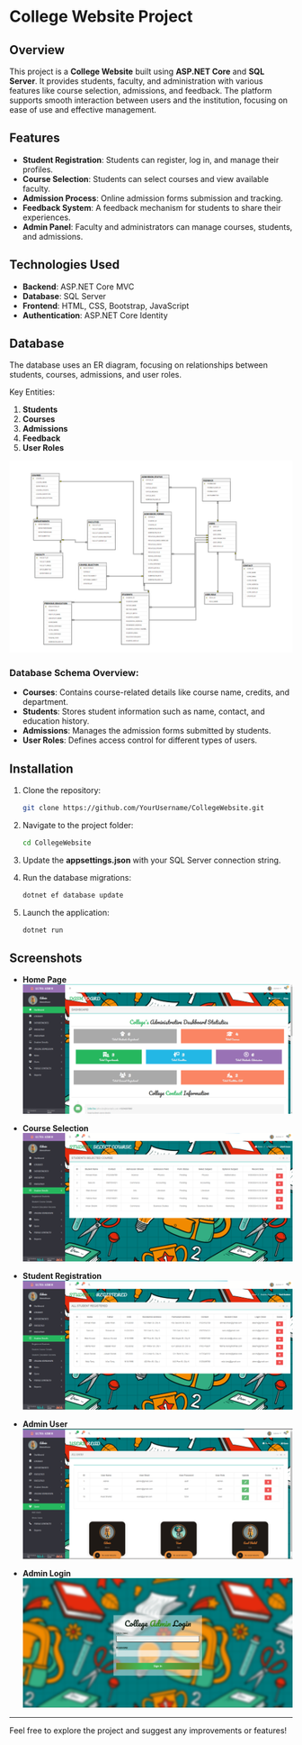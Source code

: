 
# College Website Project

## Overview
This project is a **College Website** built using **ASP.NET Core** and **SQL Server**. It provides students, faculty, and administration with various features like course selection, admissions, and feedback. The platform supports smooth interaction between users and the institution, focusing on ease of use and effective management.

## Features
- **Student Registration**: Students can register, log in, and manage their profiles.
- **Course Selection**: Students can select courses and view available faculty.
- **Admission Process**: Online admission forms submission and tracking.
- **Feedback System**: A feedback mechanism for students to share their experiences.
- **Admin Panel**: Faculty and administrators can manage courses, students, and admissions.

## Technologies Used
- **Backend**: ASP.NET Core MVC
- **Database**: SQL Server
- **Frontend**: HTML, CSS, Bootstrap, JavaScript
- **Authentication**: ASP.NET Core Identity

## Database
The database uses an ER diagram, focusing on relationships between students, courses, admissions, and user roles.

Key Entities:
1. **Students**
2. **Courses**
3. **Admissions**
4. **Feedback**
5. **User Roles**

![Database ER Diagram](database/Er%20Diagram.png)

### Database Schema Overview:
- **Courses**: Contains course-related details like course name, credits, and department.
- **Students**: Stores student information such as name, contact, and education history.
- **Admissions**: Manages the admission forms submitted by students.
- **User Roles**: Defines access control for different types of users.
  
## Installation
1. Clone the repository:
    ```bash
    git clone https://github.com/YourUsername/CollegeWebsite.git
    ```
2. Navigate to the project folder:
    ```bash
    cd CollegeWebsite
    ```
3. Update the **appsettings.json** with your SQL Server connection string.

4. Run the database migrations:
    ```bash
    dotnet ef database update
    ```

5. Launch the application:
    ```bash
    dotnet run
    ```

## Screenshots
- **Home Page**
    ![Home Page](admin%20screenshots/index-1.png)
  
- **Course Selection**
    ![Course Selection](admin%20screenshots/12%20%20student%20course%20details.png)
  
- **Student Registration**
    ![Student Registration](admin%20screenshots/11%20student%20registered.png)

- **Admin User**
    ![Admin and User](admin%20screenshots/17%20users.png)
  
- **Admin Login**
    ![Admin Panel Login](admin%20screenshots/Admin%20login.png)

---

Feel free to explore the project and suggest any improvements or features!
